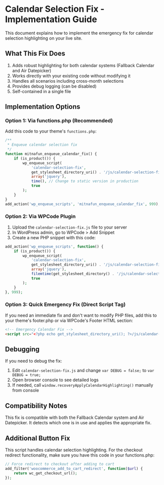 # Calendar Selection Fix - Implementation Guide

This document explains how to implement the emergency fix for calendar selection highlighting on your live site.

## What This Fix Does

1. Adds robust highlighting for both calendar systems (Fallback Calendar and Air Datepicker)
2. Works directly with your existing code without modifying it
3. Handles all scenarios including cross-month selections
4. Provides debug logging (can be disabled)
5. Self-contained in a single file

## Implementation Options

### Option 1: Via functions.php (Recommended)

Add this code to your theme's `functions.php`:

```php
/**
 * Enqueue calendar selection fix
 */
function mitnafun_enqueue_calendar_fix() {
    if (is_product()) {
        wp_enqueue_script(
            'calendar-selection-fix',
            get_stylesheet_directory_uri() . '/js/calendar-selection-fix.js',
            array('jquery'),
            time(), // Change to static version in production
            true
        );
    }
}
add_action('wp_enqueue_scripts', 'mitnafun_enqueue_calendar_fix', 999);
```

### Option 2: Via WPCode Plugin

1. Upload the `calendar-selection-fix.js` file to your server
2. In WordPress admin, go to WPCode > Add Snippet
3. Create a new PHP snippet with this code:

```php
add_action('wp_enqueue_scripts', function() {
    if (is_product()) {
        wp_enqueue_script(
            'calendar-selection-fix',
            get_stylesheet_directory_uri() . '/js/calendar-selection-fix.js',
            array('jquery'),
            filemtime(get_stylesheet_directory() . '/js/calendar-selection-fix.js'),
            true
        );
    }
}, 999);
```

### Option 3: Quick Emergency Fix (Direct Script Tag)

If you need an immediate fix and don't want to modify PHP files, add this to your theme's footer.php or via WPCode's Footer HTML section:

```html
<!-- Emergency Calendar Fix -->
<script src="<?php echo get_stylesheet_directory_uri(); ?>/js/calendar-selection-fix.js"></script>
```

## Debugging

If you need to debug the fix:

1. Edit `calendar-selection-fix.js` and change `var DEBUG = false;` to `var DEBUG = true;`
2. Open browser console to see detailed logs
3. If needed, call `window.recoveryApplyCalendarHighlighting()` manually from console

## Compatibility Notes

This fix is compatible with both the Fallback Calendar system and Air Datepicker. It detects which one is in use and applies the appropriate fix.

## Additional Button Fix

This script handles calendar selection highlighting. For the checkout redirect functionality, make sure you have this code in your functions.php:

```php
// Force redirect to checkout after adding to cart
add_filter('woocommerce_add_to_cart_redirect', function($url) {
    return wc_get_checkout_url();
});
```
